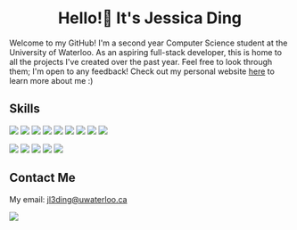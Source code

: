 <h1 align='center'>
  Hello!👋 It's Jessica Ding
 </h1>

Welcome to my GitHub! I'm a second year Computer Science student at the University of Waterloo. As an aspiring full-stack developer, this is home to all the projects I've created over the past year. Feel free to look through them; I'm open to any feedback! Check out my personal website [here](https://jessica2673.github.io/) to learn more about me :)

## Skills
<img src="https://img.shields.io/badge/Node.js-339933?style=for-the-badge&logo=nodedotjs&logoColor=white)" /> <img src="https://img.shields.io/badge/Express.js-000000?style=for-the-badge&logo=express&logoColor=white)" />
<img src="https://img.shields.io/badge/MongoDB-4EA94B?style=for-the-badge&logo=mongodb&logoColor=white)" />
<img src="https://img.shields.io/badge/React-20232A?style=for-the-badge&logo=react&logoColor=61DAFB}" /> <img src="https://img.shields.io/badge/HTML5-E34F26?style=for-the-badge&logo=html5&logoColor=white" /> <img src="https://img.shields.io/badge/CSS3-1572B6?style=for-the-badge&logo=css3&logoColor=white" />
<img src="https://img.shields.io/badge/JavaScript-323330?style=for-the-badge&logo=javascript&logoColor=F7DF1E" />
<img src="https://img.shields.io/badge/MySQL-005C84?style=for-the-badge&logo=mysql&logoColor=white" />
<img src="https://img.shields.io/badge/json-5E5C5C?style=for-the-badge&logo=json&logoColor=white" />

<img src="https://img.shields.io/badge/Python-FFD43B?style=for-the-badge&logo=python&logoColor=blue" /> <img src="https://img.shields.io/badge/java-%23ED8B00.svg?style=for-the-badge&logo=java&logoColor=white" /> 
<img src="https://img.shields.io/badge/C-00599C?style=for-the-badge&logo=c&logoColor=white" />
<img src="https://img.shields.io/badge/PHP-777BB4?style=for-the-badge&logo=php&logoColor=white" />
<img src="https://img.shields.io/badge/VIM-%2311AB00.svg?&style=for-the-badge&logo=vim&logoColor=white" />

## Contact Me
My email: [jl3ding@uwaterloo.ca](jl3ding@uwaterloo.ca)

[<img src="https://img.shields.io/badge/LinkedIn-0077B5?style=for-the-badge&logo=linkedin&logoColor=white">](https://www.linkedin.com/in/jessicading3/)

<!--
**jessica2673/jessica2673** is a ✨ _special_ ✨ repository because its `README.md` (this file) appears on your GitHub profile.

Here are some ideas to get you started:

- 🔭 I’m currently working on ...
- 🌱 I’m currently learning ...
- 👯 I’m looking to collaborate on ...
- 🤔 I’m looking for help with ...
- 💬 Ask me about ...
- 📫 How to reach me: ...
- 😄 Pronouns: ...
- ⚡ Fun fact: ...
-->
